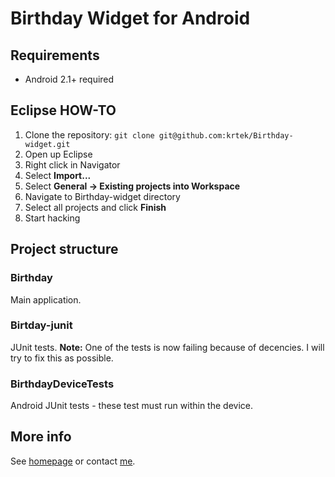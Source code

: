 # Birthday Widget for Android

## Requirements
* Android 2.1+ required

## Eclipse HOW-TO
1. Clone the repository:
`git clone git@github.com:krtek/Birthday-widget.git`
2. Open up Eclipse
3. Right click in Navigator
4. Select **Import...**
5. Select **General -> Existing projects into Workspace**
6. Navigate to Birthday-widget directory
7. Select all projects and click **Finish**
8. Start hacking

## Project structure
### Birthday
Main application.
### Birtday-junit
JUnit tests.
**Note:** One of the tests is now failing because of decencies. I will try to fix this as possible.
### BirthdayDeviceTests
Android JUnit tests - these test must run within the device.

## More info
See [homepage](http://www.krtinec.cz/Home/bdwidget) or contact [me](mailto:lukas.marek@gmail.com).